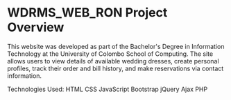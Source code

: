 # WDRMS_WEB_RON Project Overview

This website was developed as part of the Bachelor's Degree in Information Technology 
at the University of Colombo School of Computing. The site allows users to view 
details of available wedding dresses, create personal profiles, track their 
order and bill history, and make reservations via contact information.

Technologies Used:
HTML
CSS
JavaScript
Bootstrap
jQuery
Ajax
PHP
